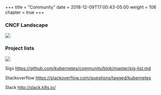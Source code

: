 +++
title = "Community"
date = 2018-12-09T17:00:43-05:00
weight = 106
chapter = true
+++

### CNCF Landscape

![](/images/cncf-landscape.png)

### Project lists

![](/images/graduated.png)

Sigs https://github.com/kubernetes/community/blob/master/sig-list.md 

Stackoverflow https://stackoverflow.com/questions/tagged/kubernetes 

Slack http://slack.k8s.io/ 
